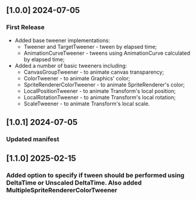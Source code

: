 ## [1.0.0] 2024-07-05
### First Release
- Added base tweener implementations:
  - Tweener and TargetTweener - tween by elapsed time;
  - AnimationCurveTweener - tweens using AnimationCurve calculated by elapsed time;
- Added a number of basic tweeners including: 
  - CanvasGroupTweener - to animate canvas transparency;
  - ColorTweener - to animate Graphics' color;
  - SpriteRendererColorTweener - to animate SpriteRenderer's color;
  - LocalPositionTweener - to animate Transform's local position;
  - LocalRotationTweener - to animate Transform's local rotation;
  - ScaleTweener - to animate Transform's local scale.
## [1.0.1] 2024-07-05
### Updated manifest
## [1.1.0] 2025-02-15
### Added option to specify if tween should be performed using DeltaTime or Unscaled DeltaTime. Also added MultipleSpriteRendererColorTweener